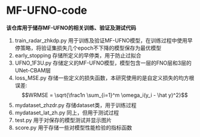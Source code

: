 # MF-UFNO-code
**该仓库用于储存MF-UFNO的相关训练、验证及测试代码**

1. train_radar_zhkdp.py 用于训练及验证MF-UFNO模型，在训练过程中使用早停策略，将验证集损失几个epoch不下降的模型保存为最优模型
2. early_stopping 存储所定义的早停类，用于防止过拟合 
3. UFNO_1F3U.py 存储定义的MF-UFNO模型，模型包含一层的FNO层和3层的UNet-CBAM层
4. loss_MSE.py 存储一些定义的损失函数，本研究使用的是自定义损失的均方根误差:
$$WRMSE = \sqrt{\frac1n \sum_{i=1}^m \omega_i(y_i - \hat y)^2}$$
5. mydataset_zhzdr.py 存储dataset类，用于训练过程
6. mydataset_lat_zh.py 同上，但用于测试过程
7. test.py 用于对保存的模型测试并显示图片
8. score.py 用于存储一些对模型性能检验的指标函数
